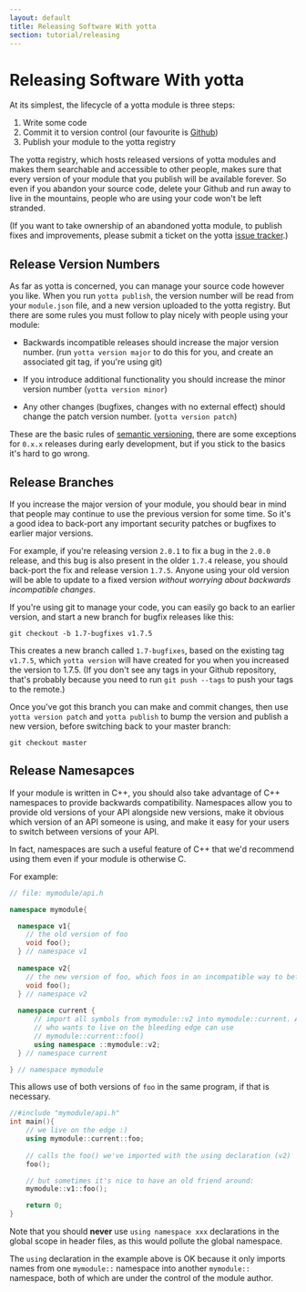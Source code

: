 ```yaml
---
layout: default
title: Releasing Software With yotta
section: tutorial/releasing
---
```


# Releasing Software With yotta

At its simplest, the lifecycle of a yotta module is three steps:

 1. Write some code
 2. Commit it to version control (our favourite is [Github](http://github/com))
 3. Publish your module to the yotta registry

The yotta registry, which hosts released versions of yotta modules and makes
them searchable and accessible to other people, makes sure that every version
of your module that you publish will be available forever. So even if you
abandon your source code, delete your Github and run away to live in the
mountains, people who are using your code won't be left stranded.

(If you want to take ownership of an abandoned yotta module, to publish fixes
and improvements, please submit a ticket on the yotta [issue
tracker](https://github.com/armmbed/yotta/issues).)

<a name="versions"></a>
## Release Version Numbers

As far as yotta is concerned, you can manage your source code however you like.
When you run `yotta publish`, the version number will be read from your
`module.json` file, and a new version uploaded to the yotta registry. But there
are some rules you must follow to play nicely with people using your module:

 * Backwards incompatible releases should increase the major version number.
   (run `yotta version major` to do this for you, and create an associated git tag, if
   you're using git)

 * If you introduce additional functionality you should increase the minor
   version number (`yotta version minor`)

 * Any other changes (bugfixes, changes with no external effect) should change
   the patch version number. (`yotta version patch`)

These are the basic rules of [semantic versioning](http://semver.org), there
are some exceptions for `0.x.x` releases during early development, but if you
stick to the basics it's hard to go wrong.

<a name="branches"></a>
## Release Branches

If you increase the major version of your module, you should bear in mind that
people may continue to use the previous version for some time. So it's a good
idea to back-port any important security patches or bugfixes to earlier major
versions.

For example, if you're releasing version `2.0.1` to fix a bug in the `2.0.0`
release, and this bug is also present in the older `1.7.4` release, you should
back-port the fix and release version `1.7.5`. Anyone using your old version
will be able to update to a fixed version *without worrying about backwards
incompatible changes*.

If you're using git to manage your code, you can easily go back to an earlier
version, and start a new branch for bugfix releases like this:

```
git checkout -b 1.7-bugfixes v1.7.5
```

This creates a new branch called `1.7-bugfixes`, based on the existing tag
`v1.7.5`, which `yotta version` will have created for you when you increased
the version to 1.7.5. (If you don't see any tags in your Github repository,
that's probably because you need to run `git push --tags` to push your tags to
the remote.)

Once you've got this branch you can make and commit changes, then use
`yotta version patch` and `yotta publish` to bump the version and publish a new
version, before switching back to your master branch:

```
git checkout master
```
<a name="namespaces"></a>
## Release Namesapces

If your module is written in C++, you should also take advantage of C++
namespaces to provide backwards compatibility. Namespaces allow you to provide old
versions of your API alongside new versions, make it obvious which version of
an API someone is using, and make it easy for your users to switch between
versions of your API.

In fact, namespaces are such a useful feature of C++ that we'd recommend using
them even if your module is otherwise C.

For example:

```C++
// file: mymodule/api.h

namespace mymodule{

  namespace v1{
    // the old version of foo
    void foo();
  } // namespace v1
  
  namespace v2{
    // the new version of foo, which foos in an incompatible way to before
    void foo();
  } // namespace v2
  
  namespace current {
      // import all symbols from mymodule::v2 into mymodule::current. Anyone
      // who wants to live on the bleeding edge can use
      // mymodule::current::foo()
      using namespace ::mymodule::v2;
  } // namespace current

} // namespace mymodule
```

This allows use of both versions of `foo` in the same program, if that is
necessary.

```C++
//#include "mymodule/api.h"
int main(){
    // we live on the edge :)
    using mymodule::current::foo;
    
    // calls the foo() we've imported with the using declaration (v2)
    foo();

    // but sometimes it's nice to have an old friend around:
    mymodule::v1::foo();

    return 0;
}
```

Note that you should **never** use `using namespace xxx` declarations in the
global scope in header files, as this would pollute the global namespace. 

The `using` declaration in the example above is OK because it only imports
names from one `mymodule::` namespace into another `mymodule::` namespace, both
of which are under the control of the module author.
